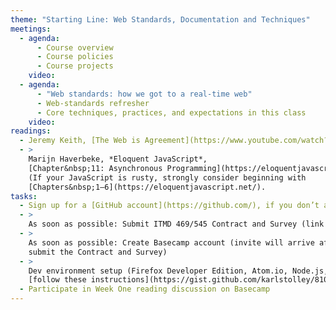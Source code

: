 ```yaml
---
theme: "Starting Line: Web Standards, Documentation and Techniques"
meetings:
  - agenda:
      - Course overview
      - Course policies
      - Course projects
    video:
  - agenda:
      - "Web standards: how we got to a real-time web"
      - Web-standards refresher
      - Core techniques, practices, and expectations in this class
    video:
readings:
  - Jeremy Keith, [The Web is Agreement](https://www.youtube.com/watch?v=F3OpvEX2fhs) [Video, 28 mins]
  - >
    Marijn Haverbeke, *Eloquent JavaScript*,
    [Chapter&nbsp;11: Asynchronous Programming](https://eloquentjavascript.net/11_async.html)
    (If your JavaScript is rusty, strongly consider beginning with
    [Chapters&nbsp;1–6](https://eloquentjavascript.net/).
tasks:
  - Sign up for a [GitHub account](https://github.com/), if you don’t already have one
  - >
    As soon as possible: Submit ITMD 469/545 Contract and Survey (link in your @hawk.iit.edu inbox)
  - >
    As soon as possible: Create Basecamp account (invite will arrive after you
    submit the Contract and Survey)
  - >
    Dev environment setup (Firefox Developer Edition, Atom.io, Node.js, Git);
    [follow these instructions](https://gist.github.com/karlstolley/810e9cb69727ff20c3cf56ac33734b79)
  - Participate in Week One reading discussion on Basecamp
---
```

